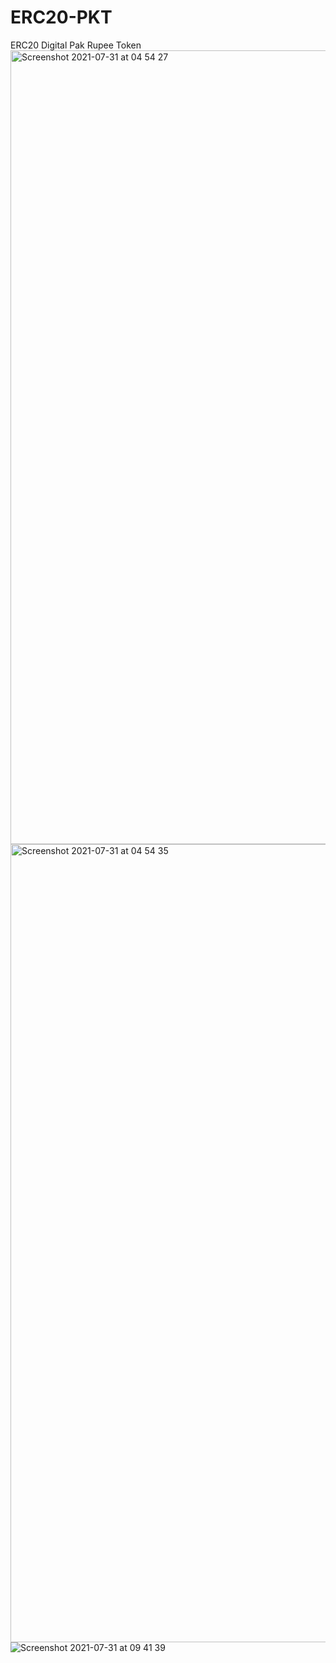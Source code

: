 # ERC20-PKT
ERC20 Digital Pak Rupee Token 
<img width="1270" alt="Screenshot 2021-07-31 at 04 54 27" src="https://user-images.githubusercontent.com/22265347/127729796-8ae8b7e1-434f-48d1-b9e8-99debcbeabc9.png">
<img width="1277" alt="Screenshot 2021-07-31 at 04 54 35" src="https://user-images.githubusercontent.com/22265347/127729799-bb13e220-d31e-41f3-86cd-0a3544375fa6.png">
![Screenshot 2021-07-31 at 09 41 39](https://user-images.githubusercontent.com/22265347/127729800-7ae8d3e6-f522-4334-bed9-36161e4517c0.png)
